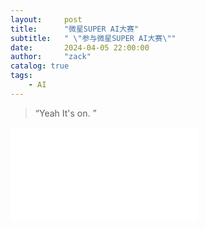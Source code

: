 ```yaml
---
layout:     post
title:      "微星SUPER AI大赛"
subtitle:   " \"参与微星SUPER AI大赛\""
date:       2024-04-05 22:00:00
author:     "zack"
catalog: true
tags:
    - AI
---
```


> “Yeah It's on. ”
<iframe src="//player.bilibili.com/player.html?aid=1352358430&bvid=BV1tz421f7uT&cid=1484520933&p=1" scrolling="no" border="0" frameborder="no" framespacing="0" allowfullscreen="true"> </iframe>
